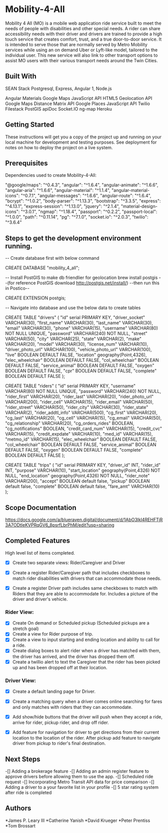 # Mobility-4-All

Mobility 4 All (MO) is a mobile web application ride service built to meet the needs of people with disabilities and other special needs. A rider can share accessibility needs with their driver and drivers are trained to provide a high touch service that creates comfort, trust, and a true door-to-door service. It is intended to serve those that are normally served by Metro Mobility services while using an on demand Uber or Lyft-like model, tailored to the individual user. This new service will also link to other transport options to assist MO users with their various transport needs around the Twin Cities.

## Built With

SEAN Stack Postgresql, Express, Angular 1, Node.js

Angular Materials
Google Maps JavaScript API
HTML5 Geolocation API
Google Maps Distance Matrix API
Google Places JavaScript API
Twilio
Filestack
PostGIS
apiDoc
Socket.IO
ng-map
Heroku

## Getting Started

These instructions will get you a copy of the project up and running on your local machine for development and testing purposes. See deployment for notes on how to deploy the project on a live system.

## Prerequisites

Dependencies used to create Mobility-4-All:

"@google/maps": "^0.4.3",
"angular": "^1.6.4",
"angular-animate": "^1.6.6",
"angular-aria": "^1.6.6",
"angular-material": "^1.1.4",
"angular-material-icons": "^0.7.1",
"angular-messages": "^1.6.6",
"angular-route": "^1.6.4",
"bcrypt": "^1.0.2",
"body-parser": "^1.13.3",
"bootstrap": "^3.3.5",
"express": "^4.13.1",
"express-session": "^1.13.0",
"jquery": "^2.1.4",
"material-design-icons": "^3.0.1",
"ngmap": "^1.18.4",
"passport": "^0.2.2",
"passport-local": "^1.0.0",
"path": "^0.11.14",
"pg": "^7.1.0",
"socket.io": "^2.0.3",
"twilio": "^3.6.4"

## Steps to get the development environment running.

-- Create database first with below command

CREATE DATABASE "mobility_4_all";

-- Install PostGIS to make db friendlier for geolocation
brew install postgis
--(for reference PostGIS download http://postgis.net/install/)
--then run this in Postico--

CREATE EXTENSION postgis;

-- Navigate into database and use the below data to create tables

CREATE TABLE "drivers" (
  "id" serial PRIMARY KEY,
  "driver_socket" VARCHAR(30),
  "first_name" VARCHAR(30),
  "last_name" VARCHAR(30),
  "email" VARCHAR(30),
  "phone" VARCHAR(15),
  "username" VARCHAR(80) NOT NULL UNIQUE,
  "password" VARCHAR(240) NOT NULL,
  "street" VARCHAR(50),
  "city" VARCHAR(25),
  "state" VARCHAR(2),
  "make" VARCHAR(20),
  "model" VARCHAR(30),
  "license_num" VARCHAR(10),
  "driver_photo_url" VARCHAR(100),
  "vehicle_photo_url" VARCHAR(100),
  "live" BOOLEAN DEFAULT FALSE,
  "location" geography(Point,4326),
  "elec_wheelchair" BOOLEAN DEFAULT FALSE,
  "col_wheelchair" BOOLEAN DEFAULT FALSE,
  "service_animal" BOOLEAN DEFAULT FALSE,
  "oxygen" BOOLEAN DEFAULT FALSE,
  "cpr" BOOLEAN DEFAULT FALSE,
  "complete" BOOLEAN DEFAULT FALSE
);

CREATE TABLE "riders" (
  "id" serial PRIMARY KEY,
  "username" VARCHAR(80) NOT NULL UNIQUE,
  "password" VARCHAR(240) NOT NULL,
  "rider_first" VARCHAR(20),
  "rider_last" VARCHAR(20),
  "rider_photo_url" VARCHAR(200),
  "rider_cell" VARCHAR(15),
  "rider_email" VARCHAR(50),
  "rider_street" VARCHAR(50),
  "rider_city" VARCHAR(30),
  "rider_state" VARCHAR(2),
  "rider_addtl_info" VARCHAR(500),
  "cg_first" VARCHAR(20),
  "cg_last" VARCHAR(20),
  "cg_cell" VARCHAR(15),
  "cg_email" VARCHAR(50),
  "cg_relationship" VARCHAR(20),
  "cg_orders_rides" BOOLEAN,
  "cg_notifications" BOOLEAN,
  "credit_card_num" VARCHAR(15),
  "credit_cvc" VARCHAR(15),
  "credit_expdate" VARCHAR(10),
  "med_id" VARCHAR(15),
  "metmo_id" VARCHAR(15),
  "elec_wheelchair" BOOLEAN DEFAULT FALSE,
  "col_wheelchair" BOOLEAN DEFAULT FALSE,
  "service_animal" BOOLEAN DEFAULT FALSE,
  "oxygen" BOOLEAN DEFAULT FALSE,
  "complete" BOOLEAN DEFAULT FALSE
);

CREATE TABLE "trips" (
  "id" serial PRIMARY KEY,
  "driver_id" INT,
  "rider_id" INT,
  "purpose" VARCHAR(10),
  "start_location" geography(Point,4326) NOT NULL,
  "end_location" geography(Point,4326) NOT NULL,
  "rider_note" VARCHAR(200),
  "accept" BOOLEAN default false,
  "pickup" BOOLEAN default false,
  "complete" BOOLEAN default false,
  "fare_amt" VARCHAR(10)
);

## Scope Documentation

https://docs.google.com/a/blueraven.digital/document/d/1AbO3lkl4REHFTjR3A7ODtleKVPRqGV6_8psrfLbrPhM/edit?usp=sharing

## Completed Features

High level list of items completed.

-[x] Create two separate views: Rider/Caregiver and Driver

-[x] Create a register Rider/Caregiver path that includes checkboxes to match rider disabilities with drivers that
can accommodate those needs.

-[x] Create a register Driver path includes same checkboxes to match with Riders that they are able to accommodate for.
Includes a picture of the driver and driver's vehicle.

### Rider View: ###

-[x] Create On demand or Scheduled pickup (Scheduled pickups are a stretch goal)
-[x] Create a view for Rider purpose of trip.
-[x] Create a view to input starting and ending location and ability to call for a ride.
-[x] Create dialog boxes to alert rider when a driver has matched with them, the driver has arrived, and the
driver has dropped them off.
-[x] Create a twillio alert to text the Caregiver that the rider has been picked up and has been dropped off
at their location.
### Driver View: ###
-[x] Create a default landing page for Driver.
-[x] Create a matching query when a driver comes online searching for fares and only matches with riders that
they can accommodate.
-[x] Add show/hide buttons that the driver will push when they accept a ride, arrive for rider, pickup rider, and
drop off rider.
-[x] Add feature for navigation for driver to get directions from their current location to the location of the
rider.  After pickup add feature to navigate driver from pickup to rider's final destination.


## Next Steps
-[] Adding a brokerage feature
-[] Adding an admin register feature to approve drivers before allowing them to use the app.
-[] Scheduled ride request
-[] Incorporating Metro Transit API data for price comparison
-[] Adding a driver to a your favorite list in your profile
-[] 5 star rating system after ride is completed




## Authors

*James P. Leary III
*Catherine Yanish
*David Krueger
*Peter Prentiss
*Tom Brossart

